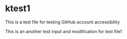 # ktest1

This is a test file for testing GitHub account accessibility

This is an another test input and modification for test file1